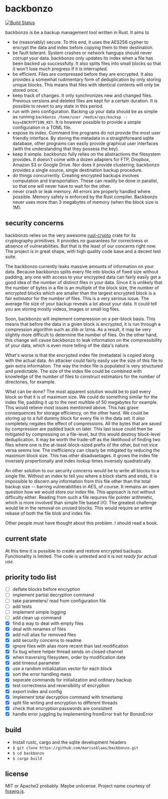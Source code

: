 backbonzo
=========

[![Build Status](https://travis-ci.org/marcusklaas/backbonzo.svg?branch=master)](https://travis-ci.org/marcusklaas/backbonzo)

backbonzo is be a backup management tool written in Rust. It aims to

* be (reasonably) secure. To this end, it uses the AES256 cypher to encrypt the data and index before copying them to their destination.
* be fault tolerant. System crashes or network hangups should never corrupt your data. backbonzo only updates its index when a file has been backed up successfully. It also splits files into small blocks so that it won't lose much progress if it is interrupted.
* be efficient. Files are compressed before they are encrypted. It also provides a somewhat rudimentary form of deduplication by only storing unique blocks. This means that files with identical contents will only be stored once.
* keep track of changes. It only synchronizes new and changed files. Previous versions and deleted files are kept for a certain duration. It is possible to revert to any state in this period.
* run with zero configuration. Backing up your data should be as simple as running `backbonzo /home/user /media/vps/backup --key=ENCRYPTION_KEY`. It is however possible to provide a simple configuration in a TOML file.
* expose its index. Command line programs do not provide the most user friendly interface. By storing the metadata in a straightforward sqlite database, other programs can easily provide graphical user interfaces (with the understanding that they possess the key).
* keep it simple. backbonzo fully relies on the abstractions the filesystem provides. It doesn't come with a dozen adapters for FTP, Dropbox, Amazon S3 or Google Drive. Nor does it provide clustering; backbonzo provides a single source, single destination backup procedure.
* do things concurrently. Creating encrypted backups involves computation and transportation. These can readily be done in parallel, so that one will never have to wait for the other.
* never crash or leak memory. All errors are properly handled where possible. Memory safety is enforced by the Rust compiler. Backbonzo never uses more than 3 megabytes of memory (when the block size is 1M).

security concerns
-----------------
backbonzo relies on the very awesome [rust-crypto](https://github.com/dagenix/rust-crypto/) crate for its cryptography primitives. It provides no guarantees for correctness or absence of vulnerabilities. But that is the least of our concerns right now. The project is in great shape, with high quality code base and a decent test suite.

The backbonzo currently leaks massive amounts of information on your data. Because backbonzo splits every file into blocks of fixed size without padding, any one with access to your encrypted data can fairly easily get a good idea of the number of distinct files in your data. Since it is unlikely that the number of bytes in a file is an multiple of the block size, the number of encrypted blocks which are smaller than the largest encrypted block is a fair estimator for the number of files. This is a very serious issue. The average file size of your backup reveals a lot about your data. It could tell you are storing mostly videos, images or small log files.

Soon, backbonzo will implement compression on a per-block basis. This means that before the data in a given block is encrypted, it is run through a compression algorithm such as zlib or lzma. As a result, it may be very slightly more difficult to determine the number of files. On the other hand, this change will cause backbonzo to leak information on the compressibility of your data, which is even more telling of the data's nature.

What's worse is that the encrypted index file (metadata) is copied along with the actual data. An attacker could fairly easily use the size of this file to gain extra information. The way the index file is populated is very structured and predictable. The size of the index file could be combined with knowledge of the number of files to construct estimators for the number of directories, for example.

What can be done? The most apparent solution would be to pad every block so that it is of maximum size. We could do something similar for the index file, padding it up to the next multible of 50 megabytes for example. This would relieve most issues mentioned above. This has grave consequences for storage efficiency, on the other hand. We could be storing up to a full dummy block for every file in the data set. It also completely negates the effect of compressions. All the bytes that are saved by compression are padded back on later. This last issue could then be mitigated by compressing on a file-level, but this would destroy block-level deduplication. It may be worth the trade-off as the likelihood of finding two files where one is the at-least-block-sized prefix of the other, but not vice versa seems low. The inefficiency can clearly be mitigated by reducing the maximum block size. This has other disadvantages. It grows the index file inversely propertionally and index lookup times inversely quadratically.

An other solution to our security concerns would be to write all blocks to a single file. Without an index to tell you where a block starts and ends, it is impossible to discern any information from this file other than the total backup size -- barring vulnerabilities in AES, of course. It remains an open question how we would store our index file. This approach is not without difficulty either. Reading from such a file requires file pointer arithmetic, which is more involved than simple file based I/O. The greatest challenge would lie in the removal on unused blocks. This would require an entire rebase of both the file blob and index file.

Other people must have thought about this problem. I should read a book.

current state
-------------

At this time it is possible to create and restore encrypted backups. Functionality is limited. The code is untested and it is *not ready for actual use*. 

priority todo list
------------------

- [ ] deflate blocks before encryption
- [ ] implement partial decryption command
- [ ] take parameters/ read from configuration file
- [ ] add tests
- [ ] implement simple logging
- [ ] add clean up command
- [x] find a way to deal with empty files
- [x] deal with renames of files
- [x] add null alias for removed files
- [x] add security concerns to readme
- [x] ignore files with alias more recent than last modification
- [x] fix bug where helper thread sends on closed channel
- [x] when traversing filesystem, order by modification date
- [x] add timeout parameter
- [x] use a random initialization vector for each block
- [x] sort the error handling mess
- [x] seperate commands for initialization and ordinary backup
- [x] test correctness and reversibility of encryption
- [x] export index and config
- [x] implement total decryption command with timestamp
- [x] split file writing and encryption to different threads
- [x] check that encryption passwords are consistent
- [x] handle error juggling by implementing fromError trait for BonzoError

build
-----

* Install rustc, cargo and the sqlite development headers
* `$ git clone https://github.com/marcusklaas/backbonzo.git`
* `$ cd backbonzo`
* `$ cargo build`

license
-------

MIT or Apache2 probably. Maybe unlicense. Project name courtesy of [foswig.js](http://mrsharpoblunto.github.io/foswig.js/).
